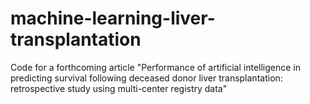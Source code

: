 # machine-learning-liver-transplantation

Code for a forthcoming article "Performance of artificial intelligence in predicting survival following deceased donor liver transplantation: retrospective study using multi-center registry data" 
